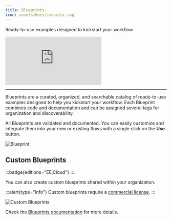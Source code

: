 ```yaml
---
title: Blueprints
icon: assets/docs/icons/ui.svg
---
```


Ready-to-use examples designed to kickstart your workflow.

<div class="video-container">
  <iframe src="https://www.youtube.com/embed/5mvYVLKLzGk?si=Ga4ndYv_pI3NIlLK" title="YouTube video player" frameborder="0" allow="accelerometer; autoplay; clipboard-write; encrypted-media; gyroscope; picture-in-picture; web-share" referrerpolicy="strict-origin-when-cross-origin" allowfullscreen></iframe>
</div>

---

Blueprints are a curated, organized, and searchable catalog of ready-to-use examples designed to help you kickstart your workflow. Each Blueprint combines code and documentation and can be assigned several tags for organization and discoverability.

All Blueprints are validated and documented. You can easily customize and integrate them into your new or existing flows with a single click on the **Use** button.

![Blueprint](assets/docs/user-interface-guide/blueprints.png)

## Custom Blueprints

:::badge{editions="EE,Cloud"}
:::

You can also create custom blueprints shared within your organization.

:::alert{type="info"}
Custom blueprints require a [commercial license](/pricing).
:::

![Custom Blueprints](assets/docs/user-interface-guide/blueprint-org-2.png)

Check the [Blueprints documentation](../05.concepts/07.blueprints.md) for more details.
